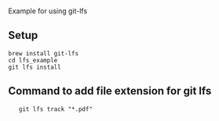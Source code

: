 ###
Example for using git-lfs

## Setup
  ```
  brew install git-lfs
  cd lfs_example
  git lfs install
  ```


## Command to add file extension for git lfs
  ```
     git lfs track "*.pdf"
  ```


